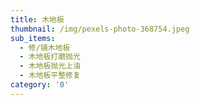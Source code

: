```yaml
---
title: 木地板
thumbnail: /img/pexels-photo-368754.jpeg
sub_items:
  - 修/铺木地板
  - 木地板打磨抛光
  - 木地板抛光上油
  - 木地板平整修复
category: '0'
---
```


